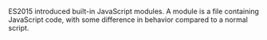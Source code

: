 ES2015 introduced built-in JavaScript modules. A module is a file containing JavaScript code, with some difference in behavior compared to a normal script.
